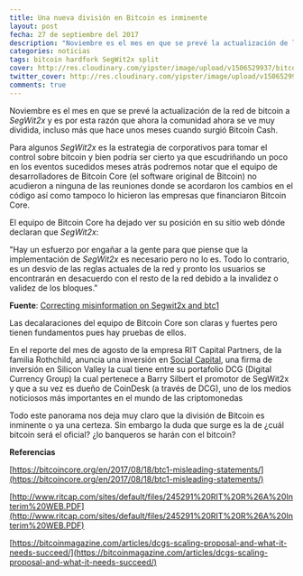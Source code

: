 ```yaml
---
title: Una nueva división en Bitcoin es inminente
layout: post
fecha: 27 de septiembre del 2017
description: "Noviembre es el mes en que se prevé la actualización de la red de bitcoin a SegWit2x y es por esta razón que ahora la comunidad ahora se ve muy dividida, incluso  más que hace unos meses cuando surgió Bitcoin Cash."
categories: noticias
tags: bitcoin hardfork SegWit2x split
cover: http://res.cloudinary.com/yipster/image/upload/v1506529937/bitcoin-split_qs3k24.jpg
twitter_cover: http://res.cloudinary.com/yipster/image/upload/v1506529937/bitcoin-split_qs3k24.jpg
comments: true
---
```


Noviembre es el mes en que se prevé la actualización de la red de bitcoin a *SegWit2x* y es por esta razón que ahora la comunidad ahora se ve muy dividida, incluso  más que hace unos meses cuando surgió Bitcoin Cash.

Para algunos *SegWit2x* es la estrategia de corporativos para tomar el control sobre bitcoin y bien podría ser cierto ya que escudriñando un poco en los eventos sucedidos meses atrás podremos notar que el equipo de desarrolladores de Bitcoin Core (el software original de Bitcoin) no acudieron a ninguna de las reuniones donde se acordaron los cambios en el código así como tampoco lo hicieron las empresas que financiaron Bitcoin Core.

El equipo de Bitcoin Core ha dejado ver su posición en su sitio web dónde declaran que *SegWit2x*:

"Hay un esfuerzo por engañar a la gente para que piense  que la implementación de *SegWit2x* es necesario pero no lo es. Todo lo contrario, es un desvío de las reglas actuales de la red y pronto los usuarios se encontrarán en desacuerdo con el resto de la red debido a la invalidez o validez de los bloques."

**Fuente**: [Correcting misinformation on Segwit2x and btc1](https://bitcoincore.org/en/2017/08/18/btc1-misleading-statements/)

Las decalaraciones del equipo de Bitcoin Core son claras y fuertes pero tienen fundamentos pues hay pruebas de ellos.

En el reporte del mes de agosto de la empresa RIT Capital Partners, de la familia Rothchild, anuncia una inversión en [Social Capital](http://www.socialcapital.com/portfolio/), una firma de inversión en Silicon Valley la cual tiene entre su portafolio DCG (Digital Currency Group) la cual pertenece a Barry Silbert el promotor de SegWit2x y que a su vez es dueño de CoinDesk (a través de DCG), uno de los medios noticiosos más importantes en el mundo de las criptomonedas

Todo este panorama nos deja muy claro que la división de Bitcoin es inminente o ya una certeza. Sin embargo la duda que surge es la de ¿cuál bitcoin será el oficial? ¿lo banqueros se harán con el bitcoin?

**Referencias**

[https://bitcoincore.org/en/2017/08/18/btc1-misleading-statements/](https://bitcoincore.org/en/2017/08/18/btc1-misleading-statements/)

[http://www.ritcap.com/sites/default/files/245291%20RIT%20R%26A%20Interim%20WEB.PDF](http://www.ritcap.com/sites/default/files/245291%20RIT%20R%26A%20Interim%20WEB.PDF)

[https://bitcoinmagazine.com/articles/dcgs-scaling-proposal-and-what-it-needs-succeed/](https://bitcoinmagazine.com/articles/dcgs-scaling-proposal-and-what-it-needs-succeed/)